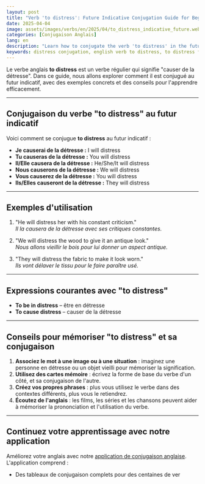 ```yaml
---
layout: post 
title: "Verb 'to distress': Future Indicative Conjugation Guide for Beginners"
date: 2025-04-04
image: assets/images/verbs/en/2025/04/to_distress_indicative_future.webp
categories: [Conjugaison Anglais]
lang: en 
description: "Learn how to conjugate the verb 'to distress' in the future indicative in English. This guide is perfect for beginners who want to use 'to distress' correctly, with examples, common expressions, and practical tips."
keywords: distress conjugation, english verb to distress, to distress future indicative, english conjugation, learn english
---
```


Le verbe anglais **to distress** est un verbe régulier qui signifie "causer de la détresse". Dans ce guide, nous allons explorer comment il est conjugué au futur indicatif, avec des exemples concrets et des conseils pour l'apprendre efficacement.


---

## Conjugaison du verbe "to distress" au futur indicatif

Voici comment se conjugue **to distress** au futur indicatif :

- **Je causerai de la détresse :** I will distress
- **Tu causeras de la détresse :** You will distress
- **Il/Elle causera de la détresse :** He/She/It will distress
- **Nous causerons de la détresse :** We will distress
- **Vous causerez de la détresse :** You will distress
- **Ils/Elles causeront de la détresse :** They will distress

---

## Exemples d'utilisation

1. "He will distress her with his constant criticism."  
   _Il la causera de la détresse avec ses critiques constantes._

2. "We will distress the wood to give it an antique look."  
   _Nous allons vieillir le bois pour lui donner un aspect antique._

3. "They will distress the fabric to make it look worn."  
   _Ils vont délaver le tissu pour le faire paraître usé._

---

## Expressions courantes avec "to distress"

- **To be in distress** – être en détresse
- **To cause distress** – causer de la détresse

---

## Conseils pour mémoriser "to distress" et sa conjugaison

1. **Associez le mot à une image ou à une situation** : imaginez une personne en détresse ou un objet vieilli pour mémoriser la signification.
2. **Utilisez des cartes mémoire** : écrivez la forme de base du verbe d'un côté, et sa conjugaison de l'autre.
3. **Créez vos propres phrases** : plus vous utilisez le verbe dans des contextes différents, plus vous le retiendrez.
4. **Écoutez de l'anglais** : les films, les séries et les chansons peuvent aider à mémoriser la prononciation et l'utilisation du verbe.

---

## Continuez votre apprentissage avec notre application

Améliorez votre anglais avec notre [application de conjugaison anglaise]({{site.appStore.en}}). L'application comprend :

- Des tableaux de conjugaison complets pour des centaines de ver